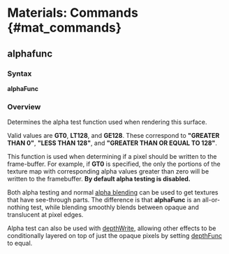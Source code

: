 # Materials: Commands {#mat_commands}
## alphafunc
### Syntax

**alphaFunc <func>**

### Overview

Determines the alpha test function used when rendering this surface.

Valid values are **GT0**, **LT128**, and **GE128**. These correspond to
**"GREATER THAN 0"**, **"LESS THAN 128"**, and **"GREATER THAN OR EQUAL
TO 128"**.

This function is used when determining if a pixel should be written to
the frame-buffer. For example, if **GT0** is specified, the only the
portions of the texture map with corresponding alpha values greater than
zero will be written to the framebuffer. **By default alpha testing is
disabled.**

Both alpha testing and normal [alpha
blending](blendFunc) can be used to get
textures that have see-through parts. The difference is that
**alphaFunc** is an all-or-nothing test, while blending smoothly blends
between opaque and translucent at pixel edges.

Alpha test can also be used with
[depthWrite](depthWrite), allowing other
effects to be conditionally layered on top of just the opaque pixels by
setting [depthFunc](depthFunc) to equal.